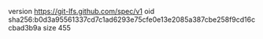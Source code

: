 version https://git-lfs.github.com/spec/v1
oid sha256:b0d3a95561337cd7c1ad6293e75cfe0e13e2085a387cbe258f9cd16ccbad3b9a
size 455
